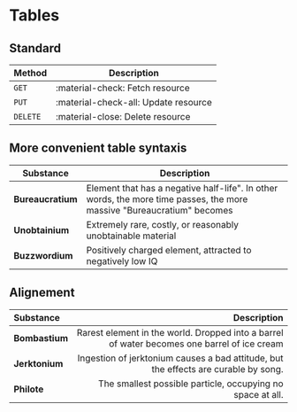 # Tables

## Standard

| Method      | Description                          |
| ----------- | ------------------------------------ |
| `GET`       | :material-check:     Fetch resource  |
| `PUT`       | :material-check-all: Update resource |
| `DELETE`    | :material-close:     Delete resource |

## More convenient table syntaxis

**Substance** | **Description**
--- | --- 
**Bureaucratium** | Element that has a negative half-life". In other words, the more time passes, the more massive "Bureaucratium" becomes
**Unobtainium** | Extremely rare, costly, or reasonably unobtainable material
**Buzzwordium** | Positively charged element, attracted to negatively low IQ 


## Alignement

**Substance** | **Description**
:--- | ---: 
**Bombastium** | Rarest element in the world. Dropped into a barrel of water becomes one barrel of ice cream
**Jerktonium** | Ingestion of jerktonium causes a bad attitude, but the effects are curable by song.
**Philote** | The smallest possible particle, occupying no space at all.

